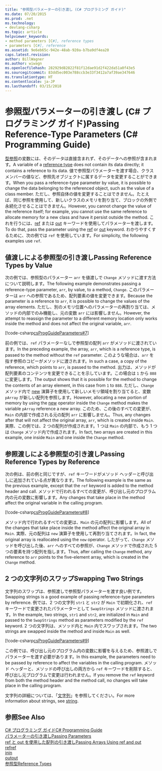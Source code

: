 ```yaml
---
title: "参照型パラメーターの引き渡し (C# プログラミング ガイド)"
ms.date: 07/20/2015
ms.prod: .net
ms.technology:
- devlang-csharp
ms.topic: article
helpviewer_keywords:
- method parameters [C#], reference types
- parameters [C#], reference
ms.assetid: 9e6eb65c-942e-48ab-920a-b7ba9df4ea20
caps.latest.revision: 
author: BillWagner
ms.author: wiwagn
ms.openlocfilehash: 282929d82822f81f12dae91d2f422da51a0f43e5
ms.sourcegitcommit: 83dd5ec003e788ccb3e33f3412a7af39ae347646
ms.translationtype: HT
ms.contentlocale: ja-JP
ms.lasthandoff: 03/15/2018
---
```

# <a name="passing-reference-type-parameters-c-programming-guide"></a><span data-ttu-id="b575f-102">参照型パラメーターの引き渡し (C# プログラミング ガイド)</span><span class="sxs-lookup"><span data-stu-id="b575f-102">Passing Reference-Type Parameters (C# Programming Guide)</span></span>
<span data-ttu-id="b575f-103">[型参照](../../../csharp/language-reference/keywords/reference-types.md)の変数には、そのデータは直接含まれず、そのデータへの参照が含まれます。</span><span class="sxs-lookup"><span data-stu-id="b575f-103">A variable of a [reference type](../../../csharp/language-reference/keywords/reference-types.md) does not contain its data directly; it contains a reference to its data.</span></span> <span data-ttu-id="b575f-104">値で参照型パラメーターを渡す場合、クラス メンバーの値など、参照先オブジェクトに属するデータを変更することができます。</span><span class="sxs-lookup"><span data-stu-id="b575f-104">When you pass a reference-type parameter by value, it is possible to change the data belonging to the referenced object, such as the value of a class member.</span></span> <span data-ttu-id="b575f-105">ただし、参照自体の値を変更することはできません。たとえば、同じ参照を使用して、新しいクラスのメモリを割り当て、ブロックの外側で永続化させることはできません。</span><span class="sxs-lookup"><span data-stu-id="b575f-105">However, you cannot change the value of the reference itself; for example, you cannot use the same reference to allocate memory for a new class and have it persist outside the method.</span></span> <span data-ttu-id="b575f-106">これを行うには、[ref](../../../csharp/language-reference/keywords/ref.md) または [out](../../../csharp/language-reference/keywords/out-parameter-modifier.md) キーワードを使用してパラメーターを渡します。</span><span class="sxs-lookup"><span data-stu-id="b575f-106">To do that, pass the parameter using the [ref](../../../csharp/language-reference/keywords/ref.md) or [out](../../../csharp/language-reference/keywords/out-parameter-modifier.md) keyword.</span></span> <span data-ttu-id="b575f-107">わかりやすくするために、次の例では `ref` を使用しています。</span><span class="sxs-lookup"><span data-stu-id="b575f-107">For simplicity, the following examples use `ref`.</span></span>  
  
## <a name="passing-reference-types-by-value"></a><span data-ttu-id="b575f-108">値渡しによる参照型の引き渡し</span><span class="sxs-lookup"><span data-stu-id="b575f-108">Passing Reference Types by Value</span></span>  
 <span data-ttu-id="b575f-109">次の例では、参照型のパラメーター `arr` を値渡しで `Change` メソッドに渡す方法について説明します。</span><span class="sxs-lookup"><span data-stu-id="b575f-109">The following example demonstrates passing a reference-type parameter, `arr`, by value, to a method, `Change`.</span></span> <span data-ttu-id="b575f-110">このパラメーターは `arr` への参照であるため、配列要素の値を変更できます。</span><span class="sxs-lookup"><span data-stu-id="b575f-110">Because the parameter is a reference to `arr`, it is possible to change the values of the array elements.</span></span> <span data-ttu-id="b575f-111">ただし、別のメモリ位置へのパラメーターの再割り当ては、メソッドの内部でのみ機能し、元の変数 `arr` には影響しません。</span><span class="sxs-lookup"><span data-stu-id="b575f-111">However, the attempt to reassign the parameter to a different memory location only works inside the method and does not affect the original variable, `arr`.</span></span>  
  
 [!code-csharp[csProgGuideParameters#7](../../../csharp/programming-guide/classes-and-structs/codesnippet/CSharp/passing-reference-type-parameters_1.cs)]  
  
 <span data-ttu-id="b575f-112">前の例では、`ref` パラメーターなしで参照型の配列 `arr` がメソッドに渡されています。</span><span class="sxs-lookup"><span data-stu-id="b575f-112">In the preceding example, the array, `arr`, which is a reference type, is passed to the method without the `ref` parameter.</span></span> <span data-ttu-id="b575f-113">このような場合は、`arr` を指す参照のコピーがメソッドに渡されます。</span><span class="sxs-lookup"><span data-stu-id="b575f-113">In such a case, a copy of the reference, which points to `arr`, is passed to the method.</span></span> <span data-ttu-id="b575f-114">出力は、メソッドが配列要素のコンテンツを変更できることを示しています。この場合は `1` から `888` に変更します。</span><span class="sxs-lookup"><span data-stu-id="b575f-114">The output shows that it is possible for the method to change the contents of an array element, in this case from `1` to `888`.</span></span> <span data-ttu-id="b575f-115">ただし、`Change` メソッド内で [new](../../../csharp/language-reference/keywords/new.md) 演算子を使用して新しいメモリ領域を割り当てると、変数 `pArray` が新しい配列を参照します。</span><span class="sxs-lookup"><span data-stu-id="b575f-115">However, allocating a new portion of memory by using the [new](../../../csharp/language-reference/keywords/new.md) operator inside the `Change` method makes the variable `pArray` reference a new array.</span></span> <span data-ttu-id="b575f-116">このため、この後のすべての変更が、`Main` の内部で作成される元の配列 `arr` に影響しません。</span><span class="sxs-lookup"><span data-stu-id="b575f-116">Thus, any changes after that will not affect the original array, `arr`, which is created inside `Main`.</span></span> <span data-ttu-id="b575f-117">実際、この例では、2 つの配列が作成されます。1 つは `Main` の内部で、もう 1 つは `Change` メソッド内で作成されます。</span><span class="sxs-lookup"><span data-stu-id="b575f-117">In fact, two arrays are created in this example, one inside `Main` and one inside the `Change` method.</span></span>  
  
## <a name="passing-reference-types-by-reference"></a><span data-ttu-id="b575f-118">参照渡しによる参照型の引き渡し</span><span class="sxs-lookup"><span data-stu-id="b575f-118">Passing Reference Types by Reference</span></span>  
 <span data-ttu-id="b575f-119">次の例は、前の例と同じですが、`ref` キーワードがメソッド ヘッダーと呼び出しに追加されている点が異なります。</span><span class="sxs-lookup"><span data-stu-id="b575f-119">The following example is the same as the previous example, except that the `ref` keyword is added to the method header and call.</span></span> <span data-ttu-id="b575f-120">メソッドで行われるすべての変更が、呼び出し元のプログラム内の元の変数に影響します。</span><span class="sxs-lookup"><span data-stu-id="b575f-120">Any changes that take place in the method affect the original variable in the calling program.</span></span>  
  
 [!code-csharp[csProgGuideParameters#8](../../../csharp/programming-guide/classes-and-structs/codesnippet/CSharp/passing-reference-type-parameters_2.cs)]  
  
 <span data-ttu-id="b575f-121">メソッド内で行われるすべての変更は、`Main` の元の配列に影響します。</span><span class="sxs-lookup"><span data-stu-id="b575f-121">All of the changes that take place inside the method affect the original array in `Main`.</span></span> <span data-ttu-id="b575f-122">実際、元の配列は `new` 演算子を使用して再割り当てされます。</span><span class="sxs-lookup"><span data-stu-id="b575f-122">In fact, the original array is reallocated using the `new` operator.</span></span> <span data-ttu-id="b575f-123">したがって、`Change` メソッドを呼び出した後、`arr` へのすべての参照が、`Change` メソッドで作成された 5 つの要素を持つ配列を指します。</span><span class="sxs-lookup"><span data-stu-id="b575f-123">Thus, after calling the `Change` method, any reference to `arr` points to the five-element array, which is created in the `Change` method.</span></span>  
  
## <a name="swapping-two-strings"></a><span data-ttu-id="b575f-124">2 つの文字列のスワップ</span><span class="sxs-lookup"><span data-stu-id="b575f-124">Swapping Two Strings</span></span>  
 <span data-ttu-id="b575f-125">文字列のスワップは、参照渡しで参照型パラメーターを渡す良い例です。</span><span class="sxs-lookup"><span data-stu-id="b575f-125">Swapping strings is a good example of passing reference-type parameters by reference.</span></span> <span data-ttu-id="b575f-126">例では、2 つの文字列 `str1` と `str2` が `Main` で初期化され、`ref` キーワードで変更されたパラメーターとして `SwapStrings` メソッドに渡されます。</span><span class="sxs-lookup"><span data-stu-id="b575f-126">In the example, two strings, `str1` and `str2`, are initialized in `Main` and passed to the `SwapStrings` method as parameters modified by the `ref` keyword.</span></span> <span data-ttu-id="b575f-127">2 つの文字列は、メソッド内と `Main` 内でスワップされます。</span><span class="sxs-lookup"><span data-stu-id="b575f-127">The two strings are swapped inside the method and inside `Main` as well.</span></span>  
  
 [!code-csharp[csProgGuideParameters#9](../../../csharp/programming-guide/classes-and-structs/codesnippet/CSharp/passing-reference-type-parameters_3.cs)]  
  
 <span data-ttu-id="b575f-128">この例では、呼び出し元のプログラム内の変数に影響を与えるため、参照渡しでパラメーターを渡す必要があります。</span><span class="sxs-lookup"><span data-stu-id="b575f-128">In this example, the parameters need to be passed by reference to affect the variables in the calling program.</span></span> <span data-ttu-id="b575f-129">メソッド ヘッダーと、メソッドの呼び出しの両方から `ref` キーワードを削除すると、呼び出し元プログラムで変更は行われません。</span><span class="sxs-lookup"><span data-stu-id="b575f-129">If you remove the `ref` keyword from both the method header and the method call, no changes will take place in the calling program.</span></span>  
  
 <span data-ttu-id="b575f-130">文字列の詳細については、「[文字列](../../../csharp/language-reference/keywords/string.md)」を参照してください。</span><span class="sxs-lookup"><span data-stu-id="b575f-130">For more information about strings, see [string](../../../csharp/language-reference/keywords/string.md).</span></span>  
  
## <a name="see-also"></a><span data-ttu-id="b575f-131">参照</span><span class="sxs-lookup"><span data-stu-id="b575f-131">See Also</span></span>  
 [<span data-ttu-id="b575f-132">C# プログラミング ガイド</span><span class="sxs-lookup"><span data-stu-id="b575f-132">C# Programming Guide</span></span>](../../../csharp/programming-guide/index.md)  
 [<span data-ttu-id="b575f-133">パラメーターの引き渡し</span><span class="sxs-lookup"><span data-stu-id="b575f-133">Passing Parameters</span></span>](../../../csharp/programming-guide/classes-and-structs/passing-parameters.md)  
 [<span data-ttu-id="b575f-134">ref と out を使用した配列の引き渡し</span><span class="sxs-lookup"><span data-stu-id="b575f-134">Passing Arrays Using ref and out</span></span>](../../../csharp/programming-guide/arrays/passing-arrays-using-ref-and-out.md)  
 [<span data-ttu-id="b575f-135">ref</span><span class="sxs-lookup"><span data-stu-id="b575f-135">ref</span></span>](../../../csharp/language-reference/keywords/ref.md)  
 [<span data-ttu-id="b575f-136">in</span><span class="sxs-lookup"><span data-stu-id="b575f-136">in</span></span>](../../../csharp/language-reference/keywords/in-parameter-modifier.md)  
 [<span data-ttu-id="b575f-137">out</span><span class="sxs-lookup"><span data-stu-id="b575f-137">out</span></span>](../../../csharp/language-reference/keywords/out.md)  
 [<span data-ttu-id="b575f-138">参照型</span><span class="sxs-lookup"><span data-stu-id="b575f-138">Reference Types</span></span>](../../../csharp/language-reference/keywords/reference-types.md)
